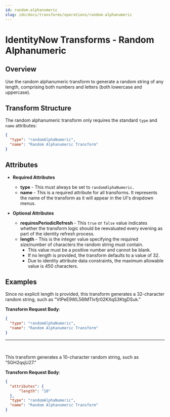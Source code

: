```yaml
---
id: random-alphanumeric
slug: idn/docs/transforms/operations/random-alphanumeric
---
```

# IdentityNow Transforms - Random Alphanumeric

## Overview

Use the random alphanumeric transform to generate a random string of any length, comprising both numbers and letters (both lowercase and uppercase).

## Transform Structure

The random alphanumeric transform only requires the standard `type` and `name` attributes:

```json
{
  "type": "randomAlphaNumeric",
  "name": "Random Alphanumeric Transform"
}
```

## Attributes

- **Required Attributes**
  - **type** - This must always be set to `randomAlphaNumeric.`
  - **name** - This is a required attribute for all transforms. It represents the name of the transform as it will appear in the UI's dropdown menus.

- **Optional Attributes**
  - **requiresPeriodicRefresh** - This `true` or `false` value indicates whether the transform logic should be reevaluated every evening as part of the identity refresh process.
  - **length** - This is the integer value specifying the required size/number of characters the random string must contain. 
    - This value must be a positive number and cannot be blank.
    - If no length is provided, the transform defaults to a value of 32.
    - Due to identity attribute data constraints, the maximum allowable value is 450 characters.

## Examples

Since no explicit length is provided, this transform generates a 32-character random string, such as "VtPeE9WL56lMTlvfjr02KXqS3KtgDSuk."

**Transform Request Body**:

```json
{
  "type": "randomAlphaNumeric",
  "name": "Random Alphanumeric Transform"
}
```

---

<p>&nbsp;</p>

This transform generates a 10-character random string, such as "5GH2qsjU27."

**Transform Request Body**:

```json
{
  "attributes": {
      "length": "10"
  },
  "type": "randomAlphaNumeric",
  "name": "Random Alphanumeric Transform"
}
```
